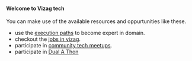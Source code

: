 #### Welcome to Vizag tech

You can make use of the available resources and oppurtunities like these.
+ use the [execution paths](../be) to become expert in domain.
+ checkout the [jobs in vizag](../jobs).
+ participate in [community tech meetups](../comm).
+ participate in [Dual A Thon](https://vizagstudents.com/vtl-contest/)

